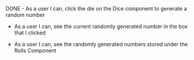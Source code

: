 DONE - As a user I can, click the die on the Dice component to generate a random number

* As a user I can, see the current randomly generated number in the box that I clicked

* As a user I can, see the randomly generated numbers stored under the Rolls Component
